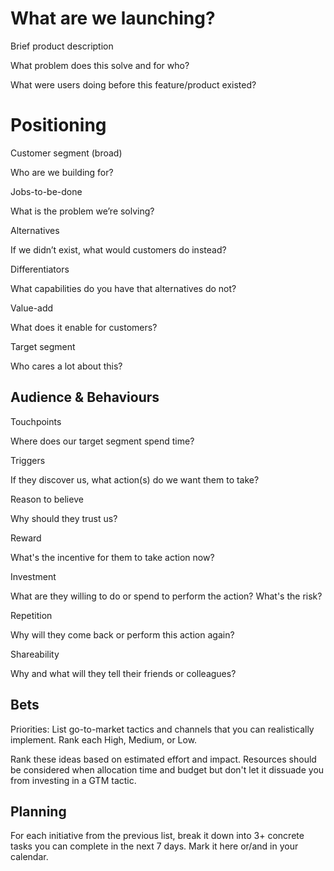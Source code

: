 <!-- Unsupported block type: callout -->



<!-- Unsupported block type: divider -->

# What are we launching?



Brief product description



What problem does this solve and for who?



What were users doing before this feature/product existed?





<!-- Unsupported block type: divider -->

# Positioning



Customer segment (broad)

Who are we building for?



Jobs-to-be-done

What is the problem we’re solving?





Alternatives

If we didn’t exist, what would customers do instead?





Differentiators

What capabilities do you have that alternatives do not?





Value-add

What does it enable for customers?





Target segment

Who cares a lot about this?





<!-- Unsupported block type: divider -->

## Audience & Behaviours



Touchpoints

Where does our target segment spend time?



Triggers

If they discover us, what action(s) do we want them to take?



Reason to believe

Why should they trust us?



Reward

What's the incentive for them to take action now?



Investment

What are they willing to do or spend to perform the action? What's the risk?



Repetition

Why will they come back or perform this action again?



Shareability

Why and what will they tell their friends or colleagues?





<!-- Unsupported block type: divider -->

## Bets

Priorities: List go-to-market tactics and channels that you can realistically implement. Rank each High, Medium, or Low.

<!-- Unsupported block type: table -->

Rank these ideas based on estimated effort and impact. Resources should be considered when allocation time and budget but don't let it dissuade you from investing in a GTM tactic.



<!-- Unsupported block type: divider -->

## Planning

For each initiative from the previous list, break it down into 3+ concrete tasks you can complete in the next 7 days. Mark it here or/and in your calendar.



<!-- Unsupported block type: to_do -->

<!-- Unsupported block type: to_do -->

<!-- Unsupported block type: to_do -->
